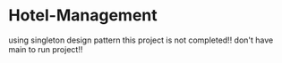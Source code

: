 # Hotel-Management

using singleton design pattern
this project is not completed!!
don't have main to run project!!
